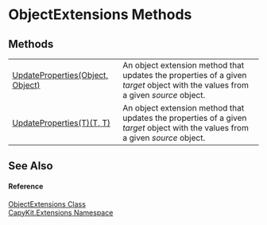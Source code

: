 # ObjectExtensions Methods




## Methods
<table>
<tr>
<td><a href="M_CapyKit_Extensions_ObjectExtensions_UpdateProperties.md">UpdateProperties(Object, Object)</a></td>
<td>An object extension method that updates the properties of a given <em>target</em> object with the values from a given <em>source</em> object.</td></tr>
<tr>
<td><a href="M_CapyKit_Extensions_ObjectExtensions_UpdateProperties__1.md">UpdateProperties(T)(T, T)</a></td>
<td>An object extension method that updates the properties of a given <em>target</em> object with the values from a given <em>source</em> object.</td></tr>
</table>

## See Also


#### Reference
<a href="T_CapyKit_Extensions_ObjectExtensions.md">ObjectExtensions Class</a>  
<a href="N_CapyKit_Extensions.md">CapyKit.Extensions Namespace</a>  
